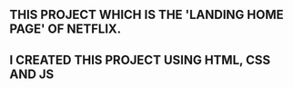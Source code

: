 ## THIS PROJECT WHICH IS THE 'LANDING HOME PAGE' OF NETFLIX.

## I CREATED THIS PROJECT USING HTML, CSS AND JS
